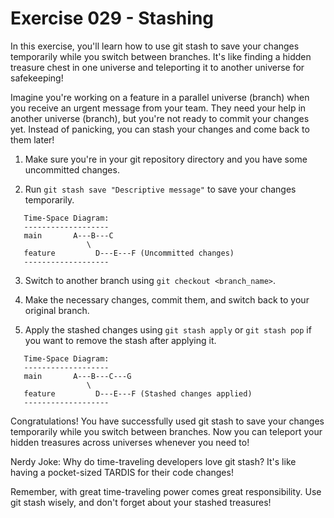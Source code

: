 # Exercise 029 - Stashing

In this exercise, you'll learn how to use git stash to save your changes temporarily
while you switch between branches. It's like finding a hidden treasure chest in one
universe and teleporting it to another universe for safekeeping!

Imagine you're working on a feature in a parallel universe (branch) when you receive
an urgent message from your team. They need your help in another universe (branch),
but you're not ready to commit your changes yet. Instead of panicking, you can stash
your changes and come back to them later!

1. Make sure you're in your git repository directory and you have some uncommitted
   changes.

2. Run `git stash save "Descriptive message"` to save your changes temporarily.

```
   Time-Space Diagram:
   -------------------
   main       A---B---C
                 \
   feature         D---E---F (Uncommitted changes)
   -------------------
```

3. Switch to another branch using `git checkout <branch_name>`.

4. Make the necessary changes, commit them, and switch back to your original branch.

5. Apply the stashed changes using `git stash apply` or `git stash pop` if you want
   to remove the stash after applying it.

```
   Time-Space Diagram:
   -------------------
   main       A---B---C---G
                 \
   feature         D---E---F (Stashed changes applied)
   -------------------
```

Congratulations! You have successfully used git stash to save your changes temporarily
while you switch between branches. Now you can teleport your hidden treasures across
universes whenever you need to!

Nerdy Joke: Why do time-traveling developers love git stash? It's like having a
pocket-sized TARDIS for their code changes!

Remember, with great time-traveling power comes great responsibility. Use git stash
wisely, and don't forget about your stashed treasures!


